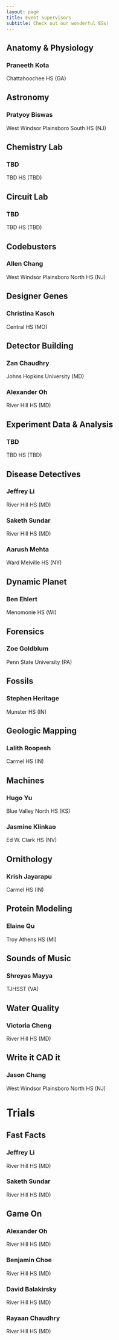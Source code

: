 ```yaml
---
layout: page
title: Event Supervisors
subtitle: Check out our wonderful ESs!
---
```

## Anatomy & Physiology
### Praneeth Kota
Chattahoochee HS (GA)
## Astronomy
### Pratyoy Biswas
West Windsor Plainsboro South HS (NJ)
## Chemistry Lab
### TBD
TBD HS (TBD)
## Circuit Lab
### TBD
TBD HS (TBD)
## Codebusters
### Allen Chang
West Windsor Plainsboro North HS (NJ)
## Designer Genes
### Christina Kasch
Central HS (MO)
## Detector Building
### Zan Chaudhry
Johns Hopkins University (MD)
### Alexander Oh
River Hill HS (MD)
## Experiment Data & Analysis
### TBD
TBD HS (TBD)
## Disease Detectives
### Jeffrey Li
River Hill HS (MD)
### Saketh Sundar
River Hill HS (MD)
### Aarush Mehta
Ward Melville HS (NY)
## Dynamic Planet
### Ben Ehlert
Menomonie HS (WI)
## Forensics
### Zoe Goldblum
Penn State University (PA)
## Fossils
### Stephen Heritage
Munster HS (IN)
## Geologic Mapping
### Lalith Roopesh
Carmel HS (IN)
## Machines
### Hugo Yu
Blue Valley North HS (KS)
### Jasmine Klinkao
Ed W. Clark HS (NV)
## Ornithology
### Krish Jayarapu
Carmel HS (IN)
## Protein Modeling
### Elaine Qu
Troy Athens HS (MI)
## Sounds of Music
### Shreyas Mayya
TJHSST (VA)
## Water Quality
### Victoria Cheng
River Hill HS (MD)
## Write it CAD it
### Jason Chang
West Windsor Plainsboro North HS (NJ)
# Trials
## Fast Facts
### Jeffrey Li
River Hill HS (MD)
### Saketh Sundar
River Hill HS (MD)
## Game On
### Alexander Oh
River Hill HS (MD)
### Benjamin Choe
River Hill HS (MD)
### David Balakirsky
River Hill HS (MD)
### Rayaan Chaudhry
River Hill HS (MD)
